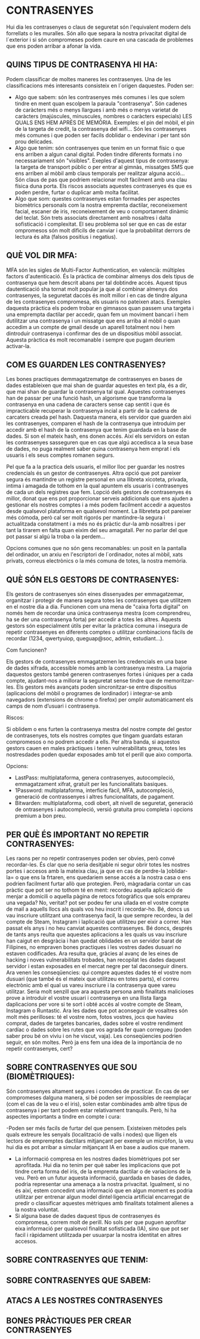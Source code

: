# CONTRASENYES

Hui dia les contrasenyes o claus de seguretat són l'equivalent modern dels forrellats o les muralles. Són allo que separa la nostra privacitat digital de l`exterior i si són compromeses podem caure en una cascada de problemes que ens poden arribar a afonar la vida.

## QUINS TIPUS DE CONTRASENYA HI HA:

Podem classificar de moltes maneres les contrasenyes. Una de les classificacions més interesants consisteix en l´origen daquestes. Poden ser:

- Algo que sabem: són les contrasenyes més comunes i les que solem tindre en ment quan escolpem la paraula "contrasenya". Són cadenes de caràcters més o menys llargues i amb més o menys varietat de caràcters (majúscules, minuscules, nombres o caràcters especials) LES QUALS ENS HEM APRÉS DE MEMÒRIA. Exemples: el pin del mòbil, el pin de la targeta de credit, la contrasenya del wifi... Són les contrasenyes més comunes i que poden ser facils doblidar o endevinar i per tant són prou delicades.
- Algo que tenim: són contrasenyes que tenim en un format físic o que ens arriben a algun canal digital. Poden tindre diferents formats i no necessariament són "visibles". Exeples d'aquest tipus de contrasenya: la targeta de transport públic o per entrar al gimnàs, missatges SMS que ens arriben al mòbil amb claus temporals per realitzar alguna acció... Són claus de pas que podriem relacionar molt fàcilment amb una clau física duna porta. Els riscos associats aquestes contrasenyes és que es poden perdre, furtar o duplicar amb molta facilitat. 
- Algo que som: questes contrasenyes estan formades per aspectes biomètrics personals com la nostra empremta dactilar, reconeixement facial, escaner de iris, reconeixement de veu o comportament dinàmic del teclat. Són trets associats directament amb nosaltres i dalta sofisticació i complexitat. El seu problema sol ser que en cas de estar ompromesos són molt dificils de canviar i que la probabilitat derrors de lectura és alta (falsos positius i negatius).


## QUÈ VOL DIR MFA:

MFA són les sigles de Multi-Factor Authentication, en valencià: múltiples factors d'autenticació. És la pràctica de combinar almenys dos dels tipus de contrasenya que hem descrit abans per tal dobtindre accés. Aquest tipus dautenticació sha tornat molt popular ja que al combinar almenys dos contrasenyes, la seguretat daccés és molt millor i en cas de tindre alguna de les contrasenyes compromesa, els usuaris no pateixen atacs. Exemples daquesta pràctica els podem trobar en gimnasos quan passem una targeta i una emprempta dactilar per accedir, quan fem un moviment bancari i hem dutilitzar una contrasenya i un missatge que ens arriba al mòbil o quan accedim a un compte de gmail desde un aparell totalment nou i hem dintroduir contrasenya i confirmar des de un dispositius mòbil associat. Aquesta pràctica és molt recomanable i sempre que pugam deuriem activar-la. 

## COM ES GUARDEN LES CONTRASENYES?

Les bones practiques demmagatzematge de contrasenyes en bases de dades estableixen que mai shan de guardar aquestes en text pla, és a dir, que mai shan de guardar la contrasenya tal qual. Aquestes contrasenyes han de passar per una funció hash, un algorisme que transforma la contrasenya en una cadena de caracters sense cap sentit i que és impracticable recuperar la contrasenya incial a partir de la cadena de carcaters creada pel hash. Daquesta manera, els servidor que guarden aixi les contrasenyes, comparen el hash de la contrasenya que introduim per accedir amb el hash de la contrasenya que tenim guardada en la base de dades. Si son el mateix hash, ens donen accés. Així els servidors on estan les contrasenyes sasseguren que en cas que algú accedisca a la seua base de dades, no puga realment saber quina contrasenya hem emprat i els usuaris i els seus comptes romanen segurs. 

Pel que fa a la practica dels usuaris, el millor lloc per guardar les nostres credencials és un gestor de contrasenyes. Altra opció que pot pareixer segura és mantindre un registre personal en una llibreta xicoteta, privada, intima i amagada de tothom en la qual apuntem els usuaris i contrasenyes de cada un dels registres que fem. Lopció dels gestors de contrasenyes és millor, donat que ens pot proporcionar serveis addicionals que ens ajuden a gestionar els nostres comptes i a més podem facilment accedir a aquestos desde qualsevol plataforma en qualsevol moment. La llibreteta pot pareixer més cómoda, però cal ser molt rigorós per mantindre-la segura i actualitzada constatment i a més no és pràctic dur-la amb nosaltres i per tant la tirarem en falta quan eixim del seu amagatall. Per no parlar del que pot passar si algú la troba o la perdem...

Opcions comunes que no són gens recomanables: un posit en la pantalla del ordinador, un arxiu en l'escriptori de l`ordinador, notes al mòbil, xats privats, correus electrònics o la més comuna de totes, la nostra memòria. 

## QUÈ SÓN ELS GESTORS DE CONTRASENYES:
Els gestors de contrasenyes són eines dissenyades per emmagatzemar, organitzar i protegir de manera segura totes les contrasenyes que utilitzem en el nostre dia a dia. Funcionen com una mena de "caixa forta digital" on només hem de recordar una única contrasenya mestra (com comprendreu, ha se der una contrasenya forta) per accedir a totes les altres. Aquests gestors són especialment útils per evitar la pràctica comuna i insegura de repetir contrasenyes en diferents comptes o utilitzar combinacions fàcils de recordar (1234, qwertyuiop, queguap@soc, admin, estudiant...). 

Com funcionen? 

Els gestors de contrasenyes emmagatzemen les credencials en una base de dades xifrada, accessible només amb la contrasenya mestra. La majoria daquestos gestors també generen contrasenyes fortes i úniques per a cada compte, ajudant-nos a millorar la seguretat sense tindre que de memoritzar-les. Els gestors més avançats poden sincronitzar-se entre dispositius (aplicacions del mòbil o programes de lordinador) i integrar-se amb navegadors (extensions de chrome o firefox) per omplir automàticament els camps de nom d’usuari i contrasenya.

Riscos:

Si oblidem o ens furten la contrasenya mestra del nostre compte del gestor de contrasenyes, tots els nostres comptes que tingam guardats estaran compromesos o no podrem accedir a ells. Per altra banda, si aquestos gestors cauen en males pràctiques i tenen vulnerabilitats greus, totes les nostresdades poden quedar exposades amb tot el perill que aixo comporta. 

Opcions:
- LastPass: multiplataforma, genera contrasenyes, autocompleció, emmagatzament xifrat, gratuït per les funcionalitats basiques.
- 1Password: multiplataforma, interficie fàcil, MFA, autocompleció, generació de contrassenyes i altres funcionalitats, de pagament.
- Bitwarden: multiplataforma, codi obert, alt nivell de seguretat, generació de ontrasenyes i autocompleció, versió gratuita prou completa i opcions premium a bon preu.

## PER QUÈ ÉS IMPORTANT NO REPETIR CONTRASENYES:

Les raons per no repetir contrasenyes poden ser obvies, però convé recordar-les. És clar que no seria desitjable ni segur obrir totes les nostres portes i accesos amb la mateixa clau, ja que en cas de perdre-la )oblidar-la= o que ens la frtaren, ens quedariem sense accés a la nostra casa o ens podrien facilment furtar allò que protegien. Però, màgradaria contar un cas pràctic que pot ser no tothom té en ment: recordeu aquella aplicació de menjar a domicili o aquella pàgina de retocs fotogràfics que sols emprareu una vegada? No, veritat? pot ser podeu fer una ullada en el vostre compte de mail a aquells llocs als quals vos heu inscrit i recordar-ho. Bé, doncs us vau inscriure utilitzant una contrasenya facil, la que sempre recordeu, la del compte de Steam, Instagram i laplicació que utilitzeu per eixir a correr. Han passat els anys i no heu canviat aquestes contrasenyes. Bé doncs, després de tants anys reulta que aquestes aplicacions a les quals us vau inscriure han caigut en desgràcia i han quedat oblidades en un servidor barat de Filipines, no empraven bones practiques i les vostres dades dusuari no estaven codificades. Ara resulta que, gràcies al avanç de les eines de hacking i noves vulnerabilitats trobades, han recopilat les dades daquest servidor i estan exposades en el mercat negre per tal daconseguir diners. Ara venen les conseqüencies: qui compre aquestes dades té el vostre nom dusuari (que també és el mateix que utilitzeu en totes parts), el correu electrònic amb el qual us vareu inscriure i la contrasenya quee vareu utilitzar. Seria molt senzill que ara aquesta persona amb finalitats malicioses prove a introduir el vostre usuari i contrasenya en una llista llarga daplicacions per vore si te sort i obté accés al vostre compte de Steam, Instagram o Runtastic. Ara les dades que pot aconseguir de vosaltres són molt més perilloses: té el vostre nom, fotos vostres, jocs que havieu comprat, dades de targetes bancaries, dades sobre el vostre rendiment cardíac o dades sobre les rutes que vos agrada fer quan corregueu (poden saber prou bé on viviu i on he viscut, vaja). Les conseqüencies podrien seguir, en són moltes. Però ja ens fem una idea de la importància de no repetir contrasenyes, cert?

## SOBRE CONTRASENYES QUE SOU (BIOMÈTRIQUES):
Són contrasenyes altament segures i comodes de practicar. En cas de ser compromeses dalguna manera, si bé poden ser impossibles de reemplaçar (com el cas de la veu o el iris), solen estar combinades amb altre tipus de contrasenya i per tant podem estar relativament tranquils. Però, hi ha aspectes importants a tindre en compte i cura:

-Poden ser més facils de furtar del que pensem. Existeixen mètodes pels quals extreure les senyals (localització de valls i nodes) que lligen els lectors de empremptes dactilars mitjançant per exemple un micròfon, la veu hui dia es pot arribar a simular mitjançant IA en base a audios que manem.
- La informació compresa en les nostres dades biomètriques pot ser aprofitada. Hui dia no tenim per què saber les implicacions que pot tindre certa forma del iris, de la empremta dactilar o de variacions de la veu. Però en un futur aquesta informació, guardada en bases de dades, podria representar una amenaça a la nostra privacitat. Igualment, si no és així, estem concedint una informació que en algun moment es podria utilitzar per entrenar algun model dintel·ligencia artificial encarregat de predir o classificar aquestes mètriques amb finalitats totalment alienes a la nostra voluntat.
- Si alguna base de dades daquest tipus de contrasenyes és compromesa, correm molt de perill. No sols per que puguen aprofitar eixa informació per qualsevol finalitat sofisticada (IA), sino que pot ser facil i ràpidament utilitzada per usuarpar la nostra identitat en altres accesos.

## SOBRE CONTRASENYES QUE TENIM:

## SOBRE CONTRASENYES QUE SABEM:

## ATACS A LES NOSTRES CONTRASENYES

## BONES PRÀCTIQUES PER CREAR CONTRASENYES

